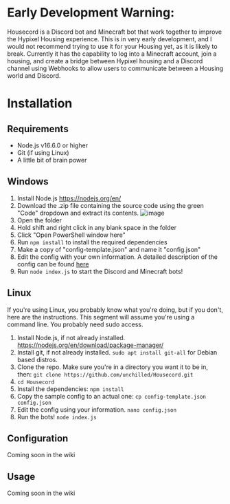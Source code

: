 # Early Development Warning:
Housecord is a Discord bot and Minecraft bot that work together to improve the Hypixel Housing experience. This is in very early development, and I would not recommend trying to use it for your Housing yet, as it is likely to break. Currently it has the capability to log into a Minecraft account, join a housing, and create a bridge between Hypixel housing and a Discord channel using Webhooks to allow users to communicate between a Housing world and Discord.

# Installation
## Requirements

 - Node.js v16.6.0 or higher
 - Git (if using Linux)
 - A little bit of brain power

## Windows
1. Install Node.js https://nodejs.org/en/
2. Download the .zip file containing the source code using the green "Code" dropdown and extract its contents.
![image](https://cdn.novlc.io/images/png/Pe2ND.png)
3. Open the folder
4. Hold shift and right click in any blank space in the folder
5. Click "Open PowerShell window here"
6. Run `npm install` to install the required dependencies
7. Make a copy of "config-template.json" and name it "config.json"
8. Edit the config with your own information. A detailed description of the config can be found [here](https://github.com/unchilled/Housecord/wiki/Configuration)
9. Run `node index.js` to start the Discord and Minecraft bots!

## Linux
If you're using Linux, you probably know what you're doing, but if you don't, here are the instructions. This segment will assume you're using a command line. You probably need sudo access.
 1. Install Node.js, if not already installed. https://nodejs.org/en/download/package-manager/
 2. Install git, if not already installed. `sudo apt install git-all` for Debian based distros.
 3. Clone the repo. Make sure you're in a directory you want it to be in, then: `git clone https://github.com/unchilled/Housecord.git`
 4. `cd Housecord`
 5. Install the dependencies: `npm install`
 6. Copy the sample config to an actual one: `cp config-template.json config.json`
 7. Edit the config using your information. `nano config.json`
 8. Run the bots! `node index.js`

## Configuration
Coming soon in the wiki

## Usage
Coming soon in the wiki
